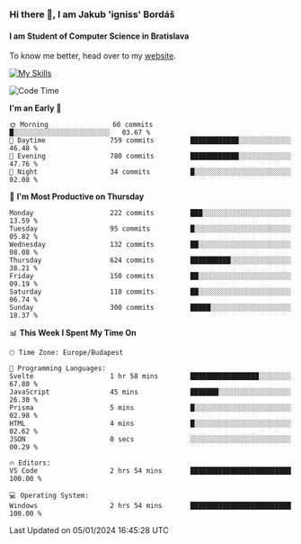 ### Hi there 👋, I am Jakub 'igniss' Bordáš

#### I am Student of Computer Science in Bratislava
To know me better, head over to my [website](https://bordas.sk).

[![My Skills](https://skillicons.dev/icons?i=js,html,css,figma,svelte,java,kotlin,python,postgresql,typescript,nest,nodejs)](https://bordas.sk)


<!--START_SECTION:waka-->
![Code Time](http://img.shields.io/badge/Code%20Time-1%2C325%20hrs%2046%20mins-blue)

**I'm an Early 🐤** 

```text
🌞 Morning                60 commits          █░░░░░░░░░░░░░░░░░░░░░░░░   03.67 % 
🌆 Daytime                759 commits         ████████████░░░░░░░░░░░░░   46.48 % 
🌃 Evening                780 commits         ████████████░░░░░░░░░░░░░   47.76 % 
🌙 Night                  34 commits          █░░░░░░░░░░░░░░░░░░░░░░░░   02.08 % 
```
📅 **I'm Most Productive on Thursday** 

```text
Monday                   222 commits         ███░░░░░░░░░░░░░░░░░░░░░░   13.59 % 
Tuesday                  95 commits          █░░░░░░░░░░░░░░░░░░░░░░░░   05.82 % 
Wednesday                132 commits         ██░░░░░░░░░░░░░░░░░░░░░░░   08.08 % 
Thursday                 624 commits         ██████████░░░░░░░░░░░░░░░   38.21 % 
Friday                   150 commits         ██░░░░░░░░░░░░░░░░░░░░░░░   09.19 % 
Saturday                 110 commits         ██░░░░░░░░░░░░░░░░░░░░░░░   06.74 % 
Sunday                   300 commits         █████░░░░░░░░░░░░░░░░░░░░   18.37 % 
```


📊 **This Week I Spent My Time On** 

```text
🕑︎ Time Zone: Europe/Budapest

💬 Programming Languages: 
Svelte                   1 hr 58 mins        █████████████████░░░░░░░░   67.80 % 
JavaScript               45 mins             ███████░░░░░░░░░░░░░░░░░░   26.30 % 
Prisma                   5 mins              █░░░░░░░░░░░░░░░░░░░░░░░░   02.98 % 
HTML                     4 mins              █░░░░░░░░░░░░░░░░░░░░░░░░   02.62 % 
JSON                     0 secs              ░░░░░░░░░░░░░░░░░░░░░░░░░   00.29 % 

🔥 Editors: 
VS Code                  2 hrs 54 mins       █████████████████████████   100.00 % 

💻 Operating System: 
Windows                  2 hrs 54 mins       █████████████████████████   100.00 % 
```


 Last Updated on 05/01/2024 16:45:28 UTC
<!--END_SECTION:waka-->

